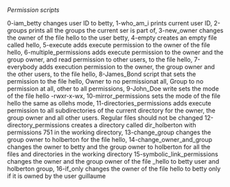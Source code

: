 *Permission scripts*

0-iam_betty changes user ID to betty, 
1-who_am_i prints current user ID, 
2-groups prints all the groups the current ser is part of, 
3-new_owner changes the owner of the file hello to the user betty, 
4-empty creates an empty file called hello, 
5-execute adds execute permission to the owner of the file hello, 
6-multiple_permissions adds execute permission to the owner and the group owner, and read permission to other users, to the file hello, 
7-everybody adds execution permission to the owner, the group owner and the other users, to the file hello,
8-James_Bond script that sets the permission to the file hello, Owner to no permissionat all, Group to no permission at all, other to all permissions, 
9-John_Doe write sets the mode of the file hello -rwxr-x-wx, 
10-mirror_permissions sets the mode of the file hello the same as ollehs mode, 
11-directories_permissions adds execute permission to all subdirectories of the current directory for the owner, the group owner and all other users. Regular files should not be changed 
12-directory_permissions creates a directory called dir_holberton with permissions 751 in the working directory, 
13-change_group changes the group owner to holberton for the file hello, 
14-change_owner_and_group changes the owner to betty and the group owner to holberton for all the files and directories in the working directory
15-symbolic_link_permissions changes the owner and the group owner of the file _hello to betty user and holberton group, 
16-if_only changes the owner of the file hello to betty only if it is owned by the user guillaume
